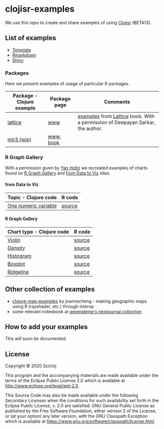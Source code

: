 # clojisr-examples

We use this repo to create and share examples of using [Clojisr](https://github.com/scicloj/clojisr) (BETA13).

## List of examples

* [Template](https://scicloj.github.io/clojisr-examples/doc/clojisr-examples/template/)
* [Rmarkdown](https://scicloj.github.io/clojisr-examples/doc/clojisr-examples/rmarkdown/)
* [Shiny](./src/clojisr_examples/shiny.clj)

### Packages

Here we present examples of usage of particular R packages.

| Package - Clojure example | Package page | Comments |
| - | - | - |
| [lattice](https://scicloj.github.io/clojisr-examples/doc/clojisr-examples/lattice/) | [www](http://lattice.r-forge.r-project.org/) | [examples](http://lmdvr.r-forge.r-project.org/figures/figures.html) from [Lattice](https://www.springer.com/gp/book/9780387759685) book. With a permission of Deepayan Sarkar, the author. |
| [mlr3 (wip)](https://scicloj.github.io/clojisr-examples/doc/clojisr-examples/mlr3/) | [www](https://mlr3.mlr-org.com/), [book](https://mlr3book.mlr-org.com/) | |

### R Graph Gallery

With a permission given by [Yan Holtz](https://www.yan-holtz.com/) we recreated examples of charts found on [R Graph Gallery](https://www.r-graph-gallery.com/) and [from Data to Viz](https://www.data-to-viz.com/) sites.

#### from Data to Viz

| Topic - Clojure code | R code |
| - | - |
| [One numeric variable](https://scicloj.github.io/clojisr-examples/doc/clojisr-examples/graph-gallery/one-num/) | [source](https://www.data-to-viz.com/story/OneNum.html) |

#### R Graph Gallery

| Chart type - Clojure code | R code |
| - | - |
| [Violin](https://scicloj.github.io/clojisr-examples/doc/clojisr-examples/graph-gallery/violin/) | [source](https://www.r-graph-gallery.com/violin.html) |
| [Density](https://scicloj.github.io/clojisr-examples/doc/clojisr-examples/graph-gallery/density/) | [source](https://www.r-graph-gallery.com/density-plot.html) |
| [Histogram](https://scicloj.github.io/clojisr-examples/doc/clojisr-examples/graph-gallery/histogram/) | [source](https://www.r-graph-gallery.com/histogram.html) |
| [Boxplot](https://scicloj.github.io/clojisr-examples/doc/clojisr-examples/graph-gallery/boxplot/) | [source](https://www.r-graph-gallery.com/boxplot.html) |
| [Ridgeline](https://scicloj.github.io/clojisr-examples/doc/clojisr-examples/graph-gallery/ridgeline/) | [source](https://www.r-graph-gallery.com/ridgeline-plot.html) |

## Other collection of examples

* [clojure-map-examples](https://github.com/joannecheng/clojure-map-examples) by joannecheng - making geographic maps using R (rayshader, etc.) through interop
* some relevant notesbook at [generateme's nextjournal collection](https://nextjournal.com/generateme/)

## How to add your examples
This will soon be documented.

## License

Copyright © 2020 Scicloj

This program and the accompanying materials are made available under the
terms of the Eclipse Public License 2.0 which is available at
http://www.eclipse.org/legal/epl-2.0.

This Source Code may also be made available under the following Secondary
Licenses when the conditions for such availability set forth in the Eclipse
Public License, v. 2.0 are satisfied: GNU General Public License as published by
the Free Software Foundation, either version 2 of the License, or (at your
option) any later version, with the GNU Classpath Exception which is available
at https://www.gnu.org/software/classpath/license.html.
